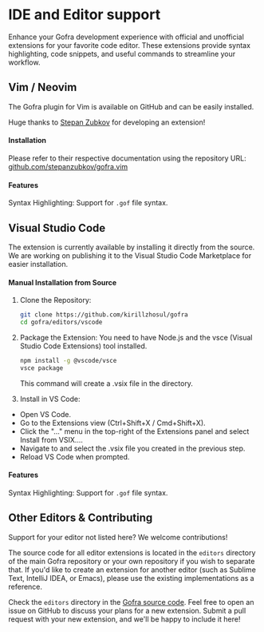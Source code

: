# IDE and Editor support

Enhance your Gofra development experience with official and unofficial extensions for your favorite code editor. 
These extensions provide syntax highlighting, code snippets, and useful commands to streamline your workflow.

## Vim / Neovim
The Gofra plugin for Vim is available on GitHub and can be easily installed.

Huge thanks to [Stepan Zubkov](https://github.com/stepanzubkov) for developing an extension!

#### Installation
Please refer to their respective documentation using the repository URL: [github.com/stepanzubkov/gofra.vim](https://github.com/stepanzubkov/gofra.vim)

#### Features

Syntax Highlighting: Support for `.gof` file syntax.

## Visual Studio Code

The extension is currently available by installing it directly from the source. We are working on publishing it to the Visual Studio Code Marketplace for easier installation.

#### Manual Installation from Source
1. Clone the Repository:
    ```bash
    git clone https://github.com/kirillzhosul/gofra
    cd gofra/editors/vscode
    ```

2. Package the Extension:
You need to have Node.js and the vsce (Visual Studio Code Extensions) tool installed.
    ```bash
    npm install -g @vscode/vsce
    vsce package
    ```
    This command will create a .vsix file in the directory.

3. Install in VS Code:
- Open VS Code.
- Go to the Extensions view (Ctrl+Shift+X / Cmd+Shift+X).
- Click the "..." menu in the top-right of the Extensions panel and select Install from VSIX....
- Navigate to and select the .vsix file you created in the previous step.
- Reload VS Code when prompted.

#### Features
Syntax Highlighting: Support for `.gof` file syntax.

## Other Editors & Contributing

Support for your editor not listed here? We welcome contributions!

The source code for all editor extensions is located in the `editors` directory of the main Gofra repository or your own repository if you wish to separate that. If you'd like to create an extension for another editor (such as Sublime Text, IntelliJ IDEA, or Emacs), please use the existing implementations as a reference.

Check the `editors` directory in the [Gofra source code](https://github.com/kirillzhosul/gofra).
Feel free to open an issue on GitHub to discuss your plans for a new extension.
Submit a pull request with your new extension, and we'll be happy to include it here!